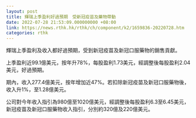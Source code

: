 ```yaml
---
layout: post
title: 輝瑞上季盈利好過預期　受新冠疫苗及藥物帶動
date: 2022-07-28 21:53:09.000000000 +08:00
link: https://news.rthk.hk/rthk/ch/component/k2/1659836-20220728.htm
categories: rthk
---
```


輝瑞上季盈利及收入都好過預期，受到新冠疫苗及新冠口服藥物的銷售貢獻。

上季盈利近99.1億美元，按年升78%，每股盈利1.73美元，經調整後每股盈利2.04美元，好過預期。

期內，收入277.4億美元，按年增加近47%。若扣除新冠疫苗及新冠口服藥物後，收入升1%，至1.28億美元。

公司對今年收入指引為980億至1020億美元，經調整後每股盈利6.3至6.45美元，新冠疫苗及新冠口服藥物收入指引，分別約320億及220億美元。
